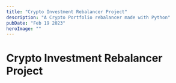 ```yaml
---
title: "Crypto Investment Rebalancer Project"
description: "A Crypto Portfolio rebalancer made with Python"
pubDate: "Feb 19 2023"
heroImage: ""
---
```


# Crypto Investment Rebalancer Project

